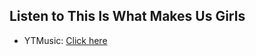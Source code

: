 ## Listen to This Is What Makes Us Girls
- YTMusic: [Click here](https://music.youtube.com/watch?v=GpCnunV8hdk)